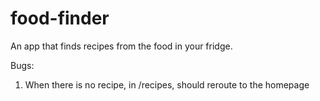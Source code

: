 # food-finder
 An app that finds recipes from the food in your fridge.

Bugs:

1. When there is no recipe, in /recipes, should reroute to the homepage